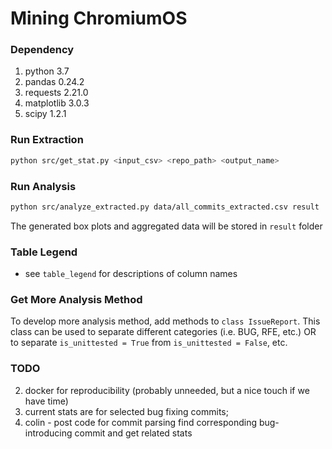 # Mining ChromiumOS

### Dependency
1. python 3.7
2. pandas 0.24.2
3. requests 2.21.0
4. matplotlib 3.0.3
5. scipy 1.2.1


### Run Extraction
```sh
python src/get_stat.py <input_csv> <repo_path> <output_name>
```

### Run Analysis
```sh
python src/analyze_extracted.py data/all_commits_extracted.csv result
```
The generated box plots and aggregated data will be stored in `result` folder


### Table Legend
* see `table_legend` for descriptions of column names


### Get More Analysis Method
To develop more analysis method, add methods to `class IssueReport`.
This class can be used to separate different categories (i.e. BUG, RFE, etc.)
OR to separate `is_unittested = True` from `is_unittested = False`, etc.


### TODO
2. docker for reproducibility (probably unneeded, but a nice touch if we have time)
3. current stats are for selected bug fixing commits; 
4. colin - post code for commit parsing
find corresponding bug-introducing commit and get related stats
